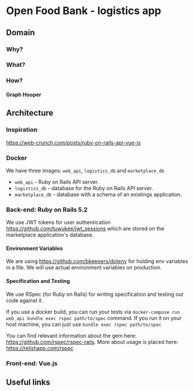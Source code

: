 # Open Food Bank - logistics app

## Domain

### Why?

### What?

### How?

#### Graph Hooper

## Architecture

### Inspiration
https://web-crunch.com/posts/ruby-on-rails-api-vue-js

### Docker

We have three images: `web_api`, `logistics_db` and `marketplace_db`

* `web_api` - Ruby on Rails API server.
* `logistics_db` - database for the Ruby on Rails API server.
* `marketplace_db` - database with a schema of an existings application.

### Back-end: Ruby on Rails 5.2

 We use JWT tokens for user authentication https://github.com/tuwukee/jwt_sessions which are stored on the marketplace application's database.

#### Environment Variables

 We are using https://github.com/bkeepers/dotenv for holding env variables in a file. We will use actual environment variables on production.

#### Specification and Testing

 We use RSpec (for Ruby on Rails) for writing specification and testing our code against it.

 If you use a docker build, you can run your tests via `docker-compose run web_api bundle exec rspec path/to/spec` command. If you run it on your host machine, you can just use `bundle exec rspec path/to/spec`

 You can find relevant information about the gem here: https://github.com/rspec/rspec-rails. More about usage is placed here: https://relishapp.com/rspec

### Front-end: Vue.js

## Useful links

